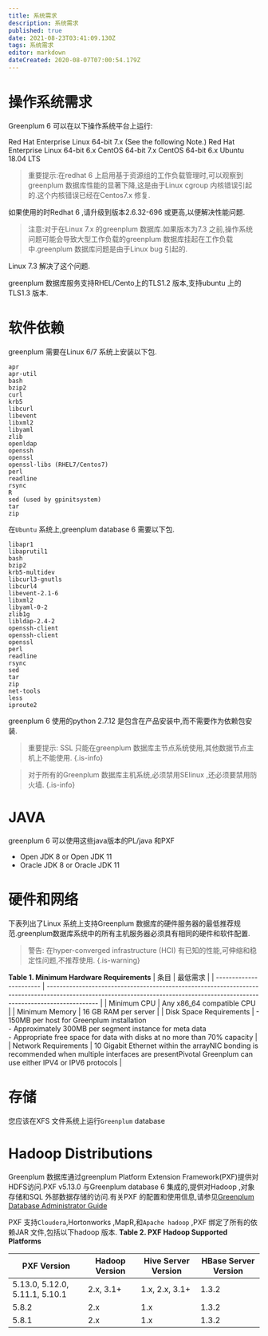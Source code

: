 ```yaml
---
title: 系统需求
description: 系统需求
published: true
date: 2021-08-23T03:41:09.130Z
tags: 系统需求
editor: markdown
dateCreated: 2020-08-07T07:00:54.179Z
---
```


# 操作系统需求
Greenplum 6 可以在以下操作系统平台上运行:

Red Hat Enterprise Linux 64-bit 7.x (See the following Note.)
Red Hat Enterprise Linux 64-bit 6.x
CentOS 64-bit 7.x
CentOS 64-bit 6.x
Ubuntu 18.04 LTS

> 重要提示:在redhat 6 上启用基于资源组的工作负载管理时,可以观察到greenplum 数据库性能的显著下降,这是由于Linux cgroup 内核错误引起的.这个内核错误已经在Centos7.x 修复.

如果使用的时Redhat 6 ,请升级到版本2.6.32-696 或更高,以便解决性能问题.

> 注意:对于在Linux 7.x 的greenplum 数据库.如果版本为7.3 之前,操作系统问题可能会导致大型工作负载的greenplum 数据库挂起在工作负载中.greenplum 数据库问题是由于Linux bug 引起的.

Linux 7.3 解决了这个问题.

greenplum 数据库服务支持RHEL/Cento上的TLS1.2 版本,支持ubuntu 上的TLS1.3 版本.

# 软件依赖
greenplum 需要在Linux 6/7 系统上安装以下包.
```
apr
apr-util
bash
bzip2
curl
krb5
libcurl
libevent
libxml2
libyaml
zlib
openldap
openssh
openssl
openssl-libs (RHEL7/Centos7)
perl
readline
rsync
R
sed (used by gpinitsystem)
tar
zip
```
在`Ubuntu` 系统上,greenplum database 6 需要以下包.
```
libapr1
libaprutil1
bash
bzip2
krb5-multidev
libcurl3-gnutls
libcurl4
libevent-2.1-6
libxml2
libyaml-0-2
zlib1g
libldap-2.4-2
openssh-client
openssh-client
openssl
perl
readline
rsync
sed
tar
zip
net-tools
less
iproute2
```

greenplum 6 使用的python 2.7.12 是包含在产品安装中,而不需要作为依赖包安装.

> 重要提示: SSL 只能在greenplum 数据库主节点系统使用,其他数据节点主机上不能使用.
{.is-info}


> 对于所有的Greenplum 数据库主机系统,必须禁用SElinux ,还必须要禁用防火墙.
{.is-info}


# JAVA
greenplum 6 可以使用这些java版本的PL/java 和PXF
- Open JDK 8 or Open JDK 11
- Oracle JDK 8 or Oracle JDK 11

# 硬件和网络
下表列出了Linux 系统上支持Greenplum 数据库的硬件服务器的最低推荐规范.greenplum数据库系统中的所有主机服务器必须具有相同的硬件和软件配置.

> 警告: 在hyper-converged infrastructure (HCI) 有已知的性能,可伸缩和稳定性问题,不推荐使用.
{.is-warning}

**Table 1. Minimum Hardware Requirements**
|          条目           |                                                                                   最低需求                                                                                    |
| ----------------------- | ---------------------------------------------------------------------------------------------------------------------------------------------------------------------------- |
| Minimum CPU             | Any x86_64 compatible CPU                                                                                                                                                    |
| Minimum Memory          | 16 GB RAM per server                                                                                                                                                         |
| Disk Space Requirements | - 150MB per host for Greenplum installation <br> - Approximately 300MB per segment instance for meta data <br> - Appropriate free space for data with disks at no more than 70% capacity |
| Network Requirements    | 10 Gigabit Ethernet within the arrayNIC bonding is recommended when multiple interfaces are presentPivotal Greenplum can use either IPV4 or IPV6 protocols                   |

# 存储

您应该在XFS 文件系统上运行`Greenplum` database


# Hadoop Distributions

Greenplum 数据库通过greenplum Platform Extension Framework(PXF)提供对HDFS访问.PXF v5.13.0 与Greenplum database 6 集成的,提供对Hadoop ,对象存储和SQL 外部数据存储的访问.有关PXF 的配置和使用信息,请参见[Greenplum Database Administrator Guide](/zh/greenplum/PXF)

PXF 支持`Cloudera`,Hortonworks ,MapR,和`Apache hadoop` ,PXF 绑定了所有的依赖JAR 文件,包括以下hadoop 版本.
	**Table 2. PXF Hadoop Supported Platforms**
  
  |          PXF Version           | Hadoop Version | Hive Server Version | HBase Server Version |
| ------------------------------ | -------------- | ------------------- | -------------------- |
| 5.13.0, 5.12.0, 5.11.1, 5.10.1 | 2.x, 3.1+      | 1.x, 2.x, 3.1+      | 1.3.2                |
| 5.8.2                          | 2.x            | 1.x                 | 1.3.2                |
| 5.8.1                          | 2.x            | 1.x                 | 1.3.2                |


